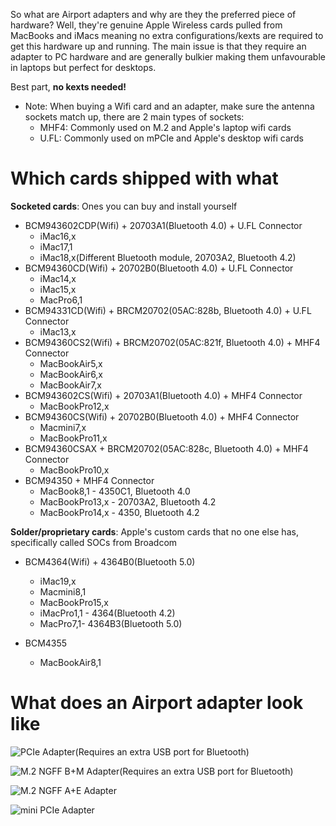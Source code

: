 So what are Airport adapters and why are they the preferred piece of hardware? Well, they're genuine Apple Wireless cards pulled from MacBooks and iMacs meaning no extra configurations/kexts are required to get this hardware up and running. The main issue is that they require an adapter to PC hardware and are generally bulkier making them unfavourable in laptops but perfect for desktops.

Best part, **no kexts needed!**

* Note: When buying a Wifi card and an adapter, make sure the antenna sockets match up, there are 2 main types of sockets:
  * MHF4: Commonly used on M.2 and Apple's laptop wifi cards
  * U.FL: Commonly used on mPCIe and Apple's desktop wifi cards

# Which cards shipped with what

**Socketed cards**: Ones you can buy and install yourself

* BCM943602CDP(Wifi) + 20703A1(Bluetooth 4.0) + U.FL Connector
  * iMac16,x
  * iMac17,1
  * iMac18,x(Different Bluetooth module, 20703A2, Bluetooth 4.2)
* BCM94360CD(Wifi) + 20702B0(Bluetooth 4.0) + U.FL Connector
  * iMac14,x
  * iMac15,x
  * MacPro6,1
* BCM94331CD(Wifi) + BRCM20702(05AC:828b, Bluetooth 4.0) + U.FL Connector
  * iMac13,x
* BCM94360CS2(Wifi) + BRCM20702(05AC:821f, Bluetooth 4.0) + MHF4 Connector
  * MacBookAir5,x
  * MacBookAir6,x
  * MacBookAir7,x
* BCM943602CS(Wifi) + 20703A1(Bluetooth 4.0) + MHF4 Connector
  * MacBookPro12,x
* BCM94360CS(Wifi) + 20702B0(Bluetooth 4.0) + MHF4 Connector
  * Macmini7,x
  * MacBookPro11,x
* BCM94360CSAX + BRCM20702(05AC:828c, Bluetooth 4.0)  + MHF4 Connector
  * MacBookPro10,x
* BCM94350  + MHF4 Connector
  * MacBook8,1 - 4350C1, Bluetooth 4.0
  * MacBookPro13,x - 20703A2, Bluetooth 4.2
  * MacBookPro14,x - 4350, Bluetooth 4.2

**Solder/proprietary cards**: Apple's custom cards that no one else has, specifically called SOCs from Broadcom

* BCM4364(Wifi) + 4364B0(Bluetooth 5.0)
  * iMac19,x
  * Macmini8,1
  * MacBookPro15,x
  * iMacPro1,1 - 4364(Bluetooth 4.2)
  * MacPro7,1- 4364B3(Bluetooth 5.0)

* BCM4355
  * MacBookAir8,1

# What does an Airport adapter look like

![PCIe Adapter(Requires an extra USB port for Bluetooth)](https://i.imgur.com/AUtNhiB.jpg)

![M.2 NGFF B+M Adapter(Requires an extra USB port for Bluetooth)](https://i.imgur.com/MNt8xqq.jpg)

![M.2 NGFF A+E Adapter](https://i.imgur.com/NLUpEl3.jpg)

![mini PCIe Adapter](https://i.imgur.com/wRaFDLt.jpg)

